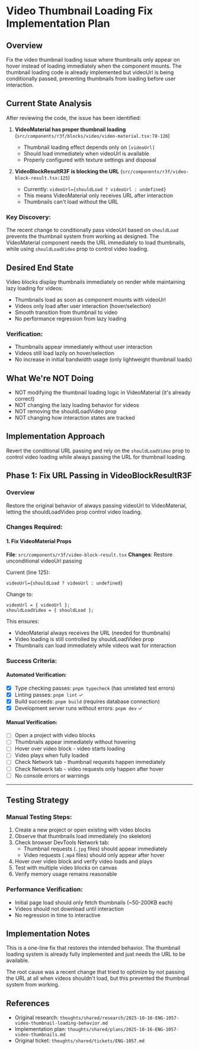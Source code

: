 # Video Thumbnail Loading Fix Implementation Plan

## Overview

Fix the video thumbnail loading issue where thumbnails only appear on hover instead of loading immediately when the component mounts. The thumbnail loading code is already implemented but videoUrl is being conditionally passed, preventing thumbnails from loading before user interaction.

## Current State Analysis

After reviewing the code, the issue has been identified:

1. **VideoMaterial has proper thumbnail loading** (`src/components/r3f/blocks/video/video-material.tsx:78-126`)

   - Thumbnail loading effect depends only on `[videoUrl]`
   - Should load immediately when videoUrl is available
   - Properly configured with texture settings and disposal

2. **VideoBlockResultR3F is blocking the URL** (`src/components/r3f/video-block-result.tsx:125`)
   - Currently: `videoUrl={shouldLoad ? videoUrl : undefined}`
   - This means VideoMaterial only receives URL after interaction
   - Thumbnails can't load without the URL

### Key Discovery:

The recent change to conditionally pass videoUrl based on `shouldLoad` prevents the thumbnail system from working as designed. The VideoMaterial component needs the URL immediately to load thumbnails, while using `shouldLoadVideo` prop to control video loading.

## Desired End State

Video blocks display thumbnails immediately on render while maintaining lazy loading for videos:

- Thumbnails load as soon as component mounts with videoUrl
- Videos only load after user interaction (hover/selection)
- Smooth transition from thumbnail to video
- No performance regression from lazy loading

### Verification:

- Thumbnails appear immediately without user interaction
- Videos still load lazily on hover/selection
- No increase in initial bandwidth usage (only lightweight thumbnail loads)

## What We're NOT Doing

- NOT modifying the thumbnail loading logic in VideoMaterial (it's already correct)
- NOT changing the lazy loading behavior for videos
- NOT removing the shouldLoadVideo prop
- NOT changing how interaction states are tracked

## Implementation Approach

Revert the conditional URL passing and rely on the `shouldLoadVideo` prop to control video loading while always passing the URL for thumbnail loading.

## Phase 1: Fix URL Passing in VideoBlockResultR3F

### Overview

Restore the original behavior of always passing videoUrl to VideoMaterial, letting the shouldLoadVideo prop control video loading.

### Changes Required:

#### 1. Fix VideoMaterial Props

**File**: `src/components/r3f/video-block-result.tsx`
**Changes**: Restore unconditional videoUrl passing

Current (line 125):

```tsx
videoUrl={shouldLoad ? videoUrl : undefined}
```

Change to:

```tsx
videoUrl = { videoUrl };
shouldLoadVideo = { shouldLoad };
```

This ensures:

- VideoMaterial always receives the URL (needed for thumbnails)
- Video loading is still controlled by shouldLoadVideo prop
- Thumbnails can load immediately while videos wait for interaction

### Success Criteria:

#### Automated Verification:

- [x] Type checking passes: `pnpm typecheck` (has unrelated test errors)
- [x] Linting passes: `pnpm lint` ✓
- [x] Build succeeds: `pnpm build` (requires database connection)
- [x] Development server runs without errors: `pnpm dev` ✓

#### Manual Verification:

- [ ] Open a project with video blocks
- [ ] Thumbnails appear immediately without hovering
- [ ] Hover over video block - video starts loading
- [ ] Video plays when fully loaded
- [ ] Check Network tab - thumbnail requests happen immediately
- [ ] Check Network tab - video requests only happen after hover
- [ ] No console errors or warnings

---

## Testing Strategy

### Manual Testing Steps:

1. Create a new project or open existing with video blocks
2. Observe that thumbnails load immediately (no skeleton)
3. Check browser DevTools Network tab:
   - Thumbnail requests (`.jpg` files) should appear immediately
   - Video requests (`.mp4` files) should only appear after hover
4. Hover over video block and verify video loads and plays
5. Test with multiple video blocks on canvas
6. Verify memory usage remains reasonable

### Performance Verification:

- Initial page load should only fetch thumbnails (~50-200KB each)
- Videos should not download until interaction
- No regression in time to interactive

## Implementation Notes

This is a one-line fix that restores the intended behavior. The thumbnail loading system is already fully implemented and just needs the URL to be available.

The root cause was a recent change that tried to optimize by not passing the URL at all when videos shouldn't load, but this prevented the thumbnail system from working.

## References

- Original research: `thoughts/shared/research/2025-10-16-ENG-1057-video-thumbnail-loading-behavior.md`
- Implementation plan: `thoughts/shared/plans/2025-10-16-ENG-1057-video-thumbnails.md`
- Original ticket: `thoughts/shared/tickets/ENG-1057.md`
